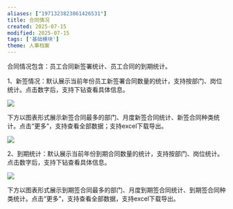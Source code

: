 ```yaml
---
aliases: ["1971323823861426531"]
title: 合同情况
created: 2025-07-15
modified: 2025-07-15
tags: ['基础模块']
theme: 人事档案
---
```


合同情况包含：员工合同新签署统计、员工合同的到期统计。

1、新签情况：默认展示当前年份员工新签署合同数量的统计，支持按部门、岗位统计。点击数字后，支持下钻查看具体信息。

![](https://myhelpdoc.oss-cn-heyuan.aliyuncs.com/mdimages/55150714d19d4e9805c8beeb089a1b58.jpg)

下方以图表形式展示新签合同最多的部门、月度新签合同统计、新签合同种类统计。点击“更多”，支持查看全部数据；支持excel下载导出。

![](https://myhelpdoc.oss-cn-heyuan.aliyuncs.com/mdimages/7b9db20682e197058012fc028bb2e791.jpg)

2、到期统计：默认展示当前年份到期合同数量的统计，支持按部门、岗位统计。点击数字后，支持下钻查看具体信息。

![](https://myhelpdoc.oss-cn-heyuan.aliyuncs.com/mdimages/eacff67cd5fddd468c5ccf065d806b53.jpg)

下方以图表形式展示到期签合同最多的部门、月度到期签合同统计、到期签合同种类统计。点击“更多”，支持查看全部数据，支持excel下载导出。

